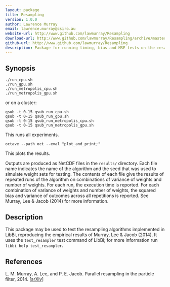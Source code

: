 ```yaml
---
layout: package
title: Resampling
version: 1.0.0
author: Lawrence Murray
email: lawrence.murray@csiro.au
website-url: http://www.github.com/lawmurray/Resampling
download-url: http://www.github.com/lawmurray/Resampling/archive/master.tar.gz
github-url: http://www.github.com/lawmurray/Resampling
description: Package for running timing, bias and MSE tests on the resampling algorithms provided by LibBi.
---
```


Synopsis
--------

    ./run_cpu.sh
    ./run_gpu.sh
    ./run_metropolis_cpu.sh
    ./run_metropolis_gpu.sh

or on a cluster:

    qsub -t 0-15 qsub_run_cpu.sh
    qsub -t 0-15 qsub_run_gpu.sh
    qsub -t 0-15 qsub_run_metropolis_cpu.sh
    qsub -t 0-15 qsub_run_metropolis_gpu.sh

This runs all experiments.

    octave --path oct --eval "plot_and_print;"

This plots the results.

Outputs are produced as NetCDF files in the `results/` directory. Each file
name indicates the name of the algorithm and the seed that was used to
simulate weight sets for testing. The contents of each file give the results
of repeated runs of the algorithm on combinations of variance of weights and
number of weights. For each run, the execution time is reported. For each
combination of variance of weights and number of weights, the squared bias and
variance of outcomes across all repetitions is reported. See Murray, Lee &
Jacob (2014) for more information.


Description
-----------

This package may be used to test the resampling algorithms implemented in
LibBi, reproducing the empirical results of Murray, Lee & Jacob (2014). It
uses the `test_resampler` test command of LibBi; for more information run
`libbi help test_resampler`.


References
----------

L. M. Murray, A. Lee, and P. E. Jacob. Parallel resampling in the particle
filter, 2014. [\[arXiv\]](http://arxiv.org/abs/1301.4019)
